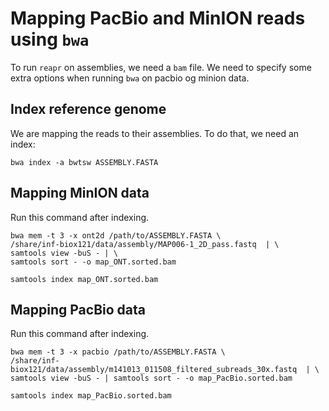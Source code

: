 Mapping PacBio and MinION reads using `bwa`
=====================================

To run `reapr` on assemblies, we need a `bam` file. We need to specify some
extra options when running `bwa` on pacbio og minion data. 


## Index reference genome

We are mapping the reads to their assemblies. To do that, we need an index:


```
bwa index -a bwtsw ASSEMBLY.FASTA
```


## Mapping MinION data

Run this command after indexing.

```
bwa mem -t 3 -x ont2d /path/to/ASSEMBLY.FASTA \ 
/share/inf-biox121/data/assembly/MAP006-1_2D_pass.fastq  | \ 
samtools view -buS - | \ 
samtools sort - -o map_ONT.sorted.bam

samtools index map_ONT.sorted.bam
```

## Mapping PacBio data

Run this command after indexing.

```
bwa mem -t 3 -x pacbio /path/to/ASSEMBLY.FASTA \ 
/share/inf-biox121/data/assembly/m141013_011508_filtered_subreads_30x.fastq  | \ 
samtools view -buS - | samtools sort - -o map_PacBio.sorted.bam

samtools index map_PacBio.sorted.bam
```


